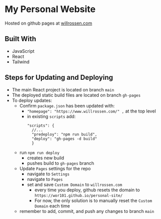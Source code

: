# My Personal Website
Hosted on github pages at [willrossen.com](https://willrossen.com)

## Built With
- JavaScript
- React
- Tailwind

## Steps for Updating and Deploying
- The main React project is located on branch `main`
- The deployed static build files are located on branch `gh-pages`
- To deploy updates:
  - Confirm `package.json` has been updated with:
    - `"homepage": "https://www.willrossen.com/" ,` at the top level
    - in existing `scripts` add:
      ```
      "scripts": {
        //...
        "predeploy": "npm run build",
        "deploy": "gh-pages -d build"
        }
      ```
  - run `npm run deploy`
    - creates new build
    - pushes build to `gh-pages` branch
  - Update `Pages` settings for the repo
    - navigate to `Settings`
    - navigate to `Pages`
    - set and save `Custom Domain` to `willrossen.com` 
      - every time you deploy, github resets the domain to `https://wor101.github.io/personal-site/`
      - For now, the only solution is to manually reset the `Custom Domain` each time
  - remember to add, commit, and push any changes to branch `main`
